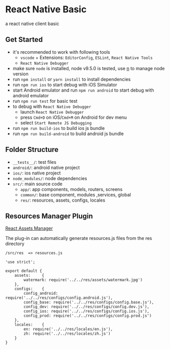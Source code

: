 # React Native Basic
a react native client basic

## Get Started

* it's recommended to work with following tools
    - `vscode` + Extensions: `EditorConfig`, `ESLint`, `React Native Tools`
    - `React Native Debugger`
* make sure `node` is installed, node v9.5.0 is tested, use [n](https://github.com/tj/n) to manage node version
* run `npm install` or `yarn install` to install dependencies
* run `npm run ios` to start debug with iOS Simulator
* start Android emulator and run `npm run android` to start debug with android emulator
* run `npm run test` for basic test
* to debug with `React Native Debugger`
    - launch `React Native Debugger`
    - press `Cmd+D` on iOS/`Cmd+M` on Android for dev menu
    - select `Start Remote JS Debugging`
* run `npm run build-ios` to build ios js bundle
* run `npm run build-android` to build android js bundle

## Folder Structure

* `__tests__/`: test files
* `android/`: android native project
* `ios/`: ios native project
* `node_modules/`: node dependencies
* `src/`: main source code
    - `app/`: app components, models, routers, screens
    - `common/`: base component, modules ,services, global
    - `res/`: resources, assets, configs, locales
    
## Resources Manager Plugin
[React Assets Manager](https://github.com/whoopschat/react-assets-manager)

The plug-in can automatically generate resources.js files from the res directory

`/src/res  => resources.js`
```
'use strict';

export default {
	assets: 	{
		watermark: require('../../res/assets/watermark.jpg')
	},
	configs: 	{
		config_android: require('../../res/configs/config.android.js'),
		config_base: require('../../res/configs/config.base.js'),
		config_dev: require('../../res/configs/config.dev.js'),
		config_ios: require('../../res/configs/config.ios.js'),
		config_prod: require('../../res/configs/config.prod.js')
	},
	locales: 	{
		en: require('../../res/locales/en.js'),
		zh: require('../../res/locales/zh.js')
	}
}
```

